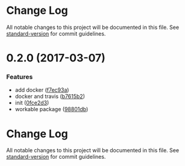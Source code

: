 # Change Log

All notable changes to this project will be documented in this file. See [standard-version](https://github.com/conventional-changelog/standard-version) for commit guidelines.

<a name="0.2.0"></a>
# 0.2.0 (2017-03-07)


### Features

* add docker ([f7ec93a](https://github.com/zzswang/sketch-es6-basic/commit/f7ec93a))
* docker and travis ([b7615b2](https://github.com/zzswang/sketch-es6-basic/commit/b7615b2))
* init ([0fce2d3](https://github.com/zzswang/sketch-es6-basic/commit/0fce2d3))
* workable package ([98801db](https://github.com/zzswang/sketch-es6-basic/commit/98801db))



# Change Log

All notable changes to this project will be documented in this file. See [standard-version](https://github.com/conventional-changelog/standard-version) for commit guidelines.
